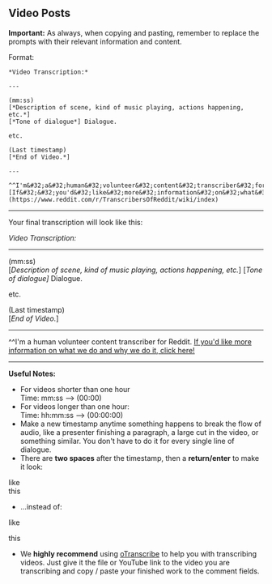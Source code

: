 Video Posts
---

**Important:** As always, when copying and pasting, remember to replace the prompts with their relevant information and content.

Format:

    *Video Transcription:*

    ---

    (mm:ss)  
    [*Description of scene, kind of music playing, actions happening, etc.*]  
    [*Tone of dialogue*] Dialogue.

    etc.

    (Last timestamp)  
    [*End of Video.*]

    ---

    ^^I'm&#32;a&#32;human&#32;volunteer&#32;content&#32;transcriber&#32;for&#32;Reddit.&#32;[If&#32;&#32;you'd&#32;like&#32;more&#32;information&#32;on&#32;what&#32;we&#32;do&#32;and&#32;why&#32;we&#32;do&#32;it,&#32;click&#32;here!](https://www.reddit.com/r/TranscribersOfReddit/wiki/index)

---

Your final transcription will look like this:

*Video Transcription:*

---

(mm:ss)  
[*Description of scene, kind of music playing, actions happening, etc.*]
[*Tone of dialogue]* Dialogue.

etc.

(Last timestamp)  
[*End of Video.*]

---

^^I'm&#32;a&#32;human&#32;volunteer&#32;content&#32;transcriber&#32;for&#32;Reddit.&#32;[If&#32;&#32;you'd&#32;like&#32;more&#32;information&#32;on&#32;what&#32;we&#32;do&#32;and&#32;why&#32;we&#32;do&#32;it,&#32;click&#32;here!](https://www.reddit.com/r/TranscribersOfReddit/wiki/index)

---

**Useful Notes:**

* For videos shorter than one hour  
 Time: mm:ss --> (00:00)
* For videos longer than one hour:  
 Time: hh:mm:ss --> (00:00:00)
* Make a new timestamp anytime something happens to break the flow of audio, like a presenter finishing a paragraph, a large cut in the video, or something similar. You don't have to do it for every single line of dialogue. 
* There are **two spaces** after the timestamp, then a **return/enter** to make it look:
 
like  
this

* ...instead of:

like

this

* We **highly recommend** using [oTranscribe](http://otranscribe.com/) to help you with transcribing videos. Just give it the file or YouTube link to the video you are transcribing and copy / paste your finished work to the comment fields. 